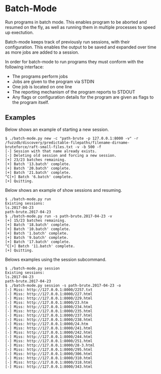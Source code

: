 # Batch-Mode
Run programs in batch mode. This enables program to be aborted and resumed on the fly, as well as 
running them in multiple processes to speed up exectution.

Batch-mode keeps track of previously run sessions, with their configuration. This enables the output
to be saved and expanded over time as more jobs are added to a session.

In order for batch-mode to run programs they must conform with the following interface:
* The programs perform jobs
* Jobs are given to the program via STDIN
* One job is located on one line
* The reporting mechanism of the program reports to STDOUT
* Any flags or configuration details for the program are given as flags to the program itself.

## Examples

Below shows an example of starting a new session.


```
$ ./batch-mode.py new -c "path-brute -p 127.0.0.1:8000 -v" -r /fuzzdb/discovery/predictable-filepaths/filename-dirname-bruteforce/raft-small-files.txt -v -b 500 -f
[-] Session with that name already exists.
[-] Deleting old session and forcing a new session.
[+] 23/23 batches remaining.
[+] Batch '13.batch' complete.
[+] Batch '20.batch' complete.
[+] Batch '21.batch' complete.
^C[+] Batch '6.batch' complete.
[+] Quitting.
```

Below shows an example of show sessions and resuming.

```
$ ./batch-mode.py run
Existing sessions: 
ls.2017-04-23
path-brute.2017-04-23
$ ./batch-mode.py run -s path-brute.2017-04-23 -v
[+] 15/23 batches remaining.
[+] Batch '18.batch' complete.
[+] Batch '10.batch' complete.
[+] Batch '1.batch' complete.
[+] Batch '9.batch' complete.
[+] Batch '17.batch' complete.
^C[+] Batch '11.batch' complete.
[+] Quitting.
```

Belows examples using the session subcommand.

```
$ ./batch-mode.py session
Existing sessions: 
ls.2017-04-23
path-brute.2017-04-23
$ ./batch-mode.py session -s path-brute.2017-04-23 -o
[-] Miss: http://127.0.0.1:8000/2257.txt
[-] Miss: http://127.0.0.1:8000/227.html
[-] Miss: http://127.0.0.1:8000/229.html
[-] Miss: http://127.0.0.1:8000/23.htm
[-] Miss: http://127.0.0.1:8000/234.html
[-] Miss: http://127.0.0.1:8000/235.html
[-] Miss: http://127.0.0.1:8000/237.html
[-] Miss: http://127.0.0.1:8000/238.html
[-] Miss: http://127.0.0.1:8000/24.htm
[-] Miss: http://127.0.0.1:8000/241.html
[-] Miss: http://127.0.0.1:8000/242.html
[-] Miss: http://127.0.0.1:8000/244.html
[-] Miss: http://127.0.0.1:8000/251.html
[-] Miss: http://127.0.0.1:8000/28-3.html
[-] Miss: http://127.0.0.1:8000/295.html
[-] Miss: http://127.0.0.1:8000/306.html
[-] Miss: http://127.0.0.1:8000/310.html
[-] Miss: http://127.0.0.1:8000/318.html
[-] Miss: http://127.0.0.1:8000/343.html
```

